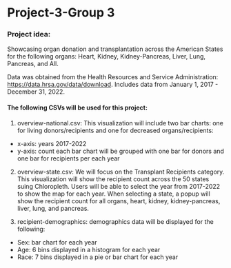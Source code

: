 # Project-3-Group 3 

### Project idea: 
Showcasing organ donation and transplantation across the American States for the following organs: Heart, Kidney, Kidney-Pancreas, Liver, Lung, Pancreas, and All. 

Data was obtained from the Health Resources and Service Administration: https://data.hrsa.gov/data/download. Includes data from January 1, 2017 - December 31, 2022.

#### The following CSVs will be used for this project: 
1. overview-national.csv: This visualization will include two bar charts: one for living donors/recipients and one for decreased organs/recipients:
- x-axis: years 2017-2022
- y-axis: count
  each bar chart will be grouped with one bar for donors and one bar for recipients per each year 

  
2. overview-state.csv: We will focus on the Transplant Recipients category. This visualization will show the recipient count across the 50 states suing Chloropleth. Users will be able to select the year from 2017-2022 to show the map for each year. When selecting a state, a popup will show the recipient count for all organs, heart, kidney, kidney-pancreas, liver, lung, and pancreas.       

4. recipient-demographics: demographics data will be displayed for the following:
- Sex: bar chart for each year
- Age: 6 bins displayed in a histogram for each year
- Race: 7 bins displayed in a pie or bar chart for each year



 

